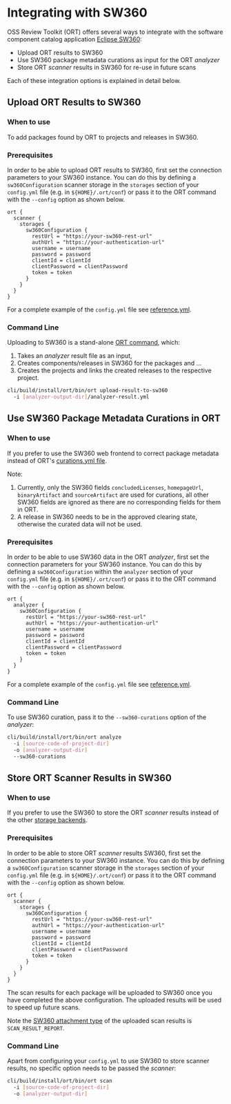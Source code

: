 # Integrating with SW360

OSS Review Toolkit (ORT) offers several ways to integrate with the software component catalog application
[Eclipse SW360][sw360]:

- Upload ORT results to SW360
- Use SW360 package metadata curations as input for the ORT _analyzer_
- Store ORT _scanner_ results in SW360 for re-use in future scans

Each of these integration options is explained in detail below.

## Upload ORT Results to SW360

### When to use

To add packages found by ORT to projects and releases in SW360.

### Prerequisites

In order to be able to upload ORT results to SW360, first set the connection parameters to your SW360 instance.
You can do this by defining a `sw360Configuration` scanner storage in the `storages` section of your `config.yml` file
(e.g. in `${HOME}/.ort/conf`) or pass it to the ORT command with the `--config` option as shown below.

```
ort {
  scanner {
    storages {
      sw360Configuration {
        restUrl = "https://your-sw360-rest-url"
        authUrl = "https://your-authentication-url"
        username = username
        password = password
        clientId = clientId
        clientPassword = clientPassword
        token = token
      }
    }
  }
}
```

For a complete example of the `config.yml` file see [reference.yml](../model/src/main/resources/reference.yml).

### Command Line

Uploading to SW360 is a stand-alone [ORT command](../cli/src/main/kotlin/commands/UploadResultToSw360Command.kt), which:

1. Takes an _analyzer_ result file as an input,
2. Creates components/releases in SW360 for the packages and ...
3. Creates the projects and links the created releases to the respective project.

```bash
cli/build/install/ort/bin/ort upload-result-to-sw360
  -i [analyzer-output-dir]/analyzer-result.yml
```

## Use SW360 Package Metadata Curations in ORT

### When to use

If you prefer to use the SW360 web frontend to correct package metadata instead of ORT's
[curations.yml file](config-file-curations-yml.md).

Note:

1. Currently, only the SW360 fields `concludedLicenses`, `homepageUrl`, `binaryArtifact` and `sourceArtifact` are used
   for curations, all other SW360 fields are ignored as there are no corresponding fields for them in ORT.
2. A release in SW360 needs to be in the approved clearing state, otherwise the curated data will not be used.

### Prerequisites

In order to be able to use SW360 data in the ORT _analyzer_, first set the connection parameters for your SW360
instance. You can do this by defining a `sw360Configuration` within the `analyzer` section of your `config.yml` file
(e.g. in `${HOME}/.ort/conf`) or pass it to the ORT command with the `--config` option as shown below.

```
ort {
  analyzer {
    sw360Configuration {
      restUrl = "https://your-sw360-rest-url"
      authUrl = "https://your-authentication-url"
      username = username
      password = password
      clientId = clientId
      clientPassword = clientPassword
      token = token
    }
  }
}
```

For a complete example of the `config.yml` file see [reference.yml](../model/src/main/resources/reference.yml).

### Command Line

To use SW360 curation, pass it to the `--sw360-curations` option of the _analyzer_:

```bash
cli/build/install/ort/bin/ort analyze
  -i [source-code-of-project-dir]
  -o [analyzer-output-dir]
  --sw360-curations
```

## Store ORT Scanner Results in SW360

### When to use

If you prefer to use the SW360 to store the ORT _scanner_ results instead of the other
[storage backends][ort-storage-backends].

### Prerequisites

In order to be able to store ORT _scanner_ results SW360, first set the connection parameters to your SW360 instance.
You can do this by defining a `sw360Configuration` scanner storage in the `storages` section of your `config.yml` file
(e.g. in `${HOME}/.ort/conf`) or pass it to the ORT command with the `--config` option as shown below.

```
ort {
  scanner {
    storages {
      sw360Configuration {
        restUrl = "https://your-sw360-rest-url"
        authUrl = "https://your-authentication-url"
        username = username
        password = password
        clientId = clientId
        clientPassword = clientPassword
        token = token
      }
    }
  }
}
```

The scan results for each package will be uploaded to SW360 once you have completed the above configuration. The
uploaded results will be used to speed up future scans.

Note the [SW360 attachment type][sw360-attachment-type] of the uploaded scan results is `SCAN_RESULT_REPORT`.

### Command Line

Apart from configuring your `config.yml` to use SW360 to store scanner results, no specific option needs to be passed
the _scanner_:

```bash
cli/build/install/ort/bin/ort scan 
  -i [source-code-of-project-dir]
  -o [analyzer-output-dir]
```

[ort-storage-backends]: https://github.com/oss-review-toolkit/ort#storage-backends
[sw360]: https://github.com/eclipse/sw360
[sw360-attachment-type]: https://github.com/eclipse/sw360/blob/master/clients/client/src/main/java/org/eclipse/sw360/clients/rest/resource/attachments/SW360AttachmentType.java
